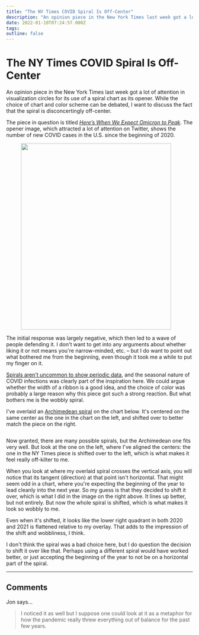 ```yaml
---
title: "The NY Times COVID Spiral Is Off-Center"
description: "An opinion piece in the New York Times last week got a lot of attention in visualization circles for its use of a spiral chart as its opener. While the choice of chart and color scheme can be debated, I want to discuss the fact that the spiral is disconcertingly off-center."
date: 2022-01-10T07:24:57.000Z
tags: 
outline: false
---
```


# The NY Times COVID Spiral Is Off-Center

An opinion piece in the New York Times last week got a lot of attention in visualization circles for its use of a spiral chart as its opener. While the choice of chart and color scheme can be debated, I want to discuss the fact that the spiral is disconcertingly off-center.

The piece in question is titled <em><a href="https://www.nytimes.com/2022/01/06/opinion/omicron-covid-us.html">Here’s When We Expect Omicron to Peak</a></em>. The opener image, which attracted a lot of attention on Twitter, shows the number of new COVID cases in the U.S. since the beginning of 2020.

<div class="wp-block-image"><figure class="aligncenter size-full is-resized"><img src="https://eagereyes.org/wp-content/uploads/2022/01/nytimes-spiral.png" alt="" class="wp-image-98090" width="405" height="503"/></figure></div>

The initial response was largely negative, which then led to a wave of people defending it. I don't want to get into any arguments about whether liking it or not means you're narrow-minded, etc. – but I do want to point out what bothered me from the beginning, even though it took me a while to put my finger on it.

<a href="https://eagereyes.org/techniques/spirals" data-type="post" data-id="826">Spirals aren't uncommon to show periodic data</a>, and the seasonal nature of COVID infections was clearly part of the inspiration here. We could argue whether the width of a ribbon is a good idea, and the choice of color was probably a large reason why this piece got such a strong reaction. But what bothers me is the wobbly spiral.

I've overlaid an <a href="https://en.wikipedia.org/wiki/Archimedean_spiral">Archimedean spiral</a> on the chart below. It's centered on the same center as the one in the chart on the left, and shifted over to better match the piece on the right.

<figure class="wp-block-image size-large"><img src="https://eagereyes.org/wp-content/uploads/2022/01/spirals-overlaid-1320x820.png" alt="" class="wp-image-98095"/></figure>

Now granted, there are many possible spirals, but the Archimedean one fits very well. But look at the one on the left, where I've aligned the centers: the one in the NY Times piece is shifted over to the left, which is what makes it feel really off-kilter to me.

When you look at where my overlaid spiral crosses the vertical axis, you will notice that its tangent (direction) at that point isn't horizontal. That might seem odd in a chart, where you're expecting the beginning of the year to lead cleanly into the next year. So my guess is that they decided to shift it over, which is what I did in the image on the right above. It lines up better, but not entirely. But now the whole spiral is shifted, which is what makes it look so wobbly to me.

Even when it's shifted, it looks like the lower right quadrant in both 2020 and 2021 is flattened relative to my overlay. That adds to the impression of the shift and wobbliness, I think.

I don't think the spiral was a bad choice here, but I do question the decision to shift it over like that. Perhaps using a different spiral would have worked better, or just accepting the beginning of the year to not be on a horizontal part of the spiral.


---
## Comments

Jon says…
>	I noticed it as well but I suppose one could look at it as a metaphor for how the pandemic really threw everything out of balance for the past few years.


